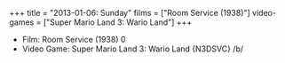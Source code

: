 +++
title = "2013-01-06: Sunday"
films = ["Room Service (1938)"]
video-games = ["Super Mario Land 3: Wario Land"]
+++


* Film: Room Service (1938) 0
* Video Game: Super Mario Land 3: Wario Land {N3DSVC} /b/